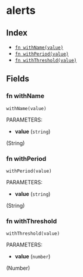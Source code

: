 # alerts



## Index

* [`fn withName(value)`](#fn-withname)
* [`fn withPeriod(value)`](#fn-withperiod)
* [`fn withThreshold(value)`](#fn-withthreshold)

## Fields

### fn withName

```jsonnet
withName(value)
```

PARAMETERS:

* **value** (`string`)

(String)
### fn withPeriod

```jsonnet
withPeriod(value)
```

PARAMETERS:

* **value** (`string`)

(String)
### fn withThreshold

```jsonnet
withThreshold(value)
```

PARAMETERS:

* **value** (`number`)

(Number)